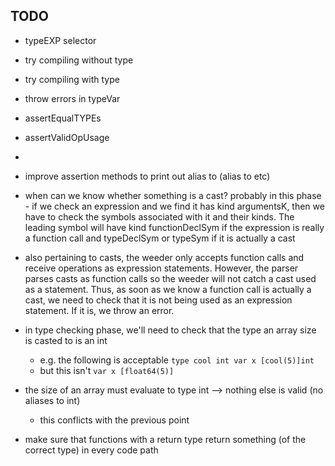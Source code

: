 

## TODO
- typeEXP
    selector
- try compiling without type
- try compiling with type
- throw errors in typeVar
- assertEqualTYPEs
- assertValidOpUsage
-


- improve assertion methods to print out alias to (alias to etc)


- when can we know whether something is a cast? probably in this phase - if we check an expression and we find it has kind argumentsK, then we have to check the symbols associated with it and their kinds. The leading symbol will have kind functionDeclSym if the expression is really a function call and typeDeclSym or typeSym if it is actually a cast
- also pertaining to casts, the weeder only accepts function calls and receive operations as expression statements. However, the parser parses casts as function calls so the weeder will not catch a cast used as a statement. Thus, as soon as we know a function call is actually a cast, we need to check that it is not being used as an expression statement. If it is, we throw an error.
- in type checking phase, we'll need to check that the type an array size is casted to is an int
    - e.g. the following is acceptable
        `type cool int
        var x [cool(5)]int`
    - but this isn't
        `var x [float64(5)]`
- the size of an array must evaluate to type int --> nothing else is valid (no aliases to int)
    - this conflicts with the previous point
- make sure that functions with a return type return something (of the correct type) in every code path
